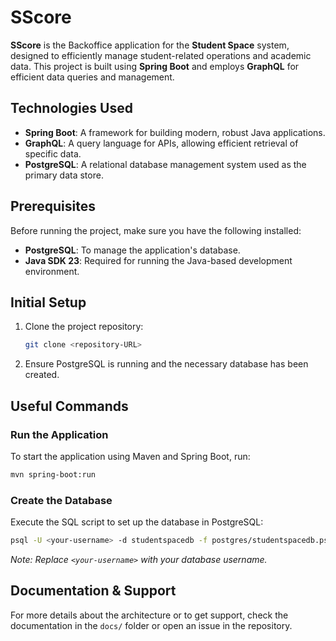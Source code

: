 # SScore

**SScore** is the Backoffice application for the **Student Space** system, designed to efficiently manage student-related operations and academic data. This project is built using **Spring Boot** and employs **GraphQL** for efficient data queries and management.

## Technologies Used

- **Spring Boot**: A framework for building modern, robust Java applications.
- **GraphQL**: A query language for APIs, allowing efficient retrieval of specific data.
- **PostgreSQL**: A relational database management system used as the primary data store.

## Prerequisites

Before running the project, make sure you have the following installed:

- **PostgreSQL**: To manage the application's database.
- **Java SDK 23**: Required for running the Java-based development environment.

## Initial Setup

1. Clone the project repository:
   ```bash
   git clone <repository-URL>
   ```
2. Ensure PostgreSQL is running and the necessary database has been created.

## Useful Commands

### Run the Application
To start the application using Maven and Spring Boot, run:

```bash
mvn spring-boot:run
```

### Create the Database
Execute the SQL script to set up the database in PostgreSQL:

```bash
psql -U <your-username> -d studentspacedb -f postgres/studentspacedb.psql
```

*Note: Replace `<your-username>` with your database username.*

## Documentation & Support

For more details about the architecture or to get support, check the documentation in the `docs/` folder or open an issue in the repository.